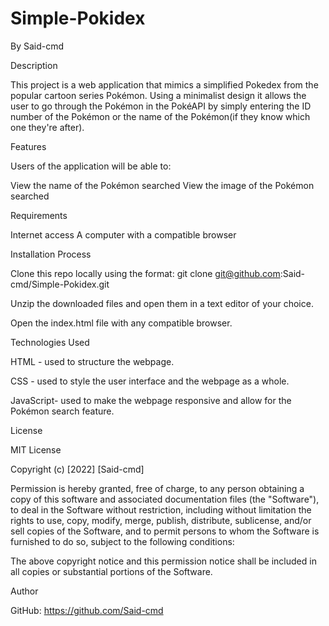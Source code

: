 # Simple-Pokidex
By Said-cmd

Description

This project is a web application that mimics a simplified Pokedex from the popular cartoon series Pokémon. Using a minimalist design it allows the user to go through the Pokémon in the PokéAPI by simply entering the ID number of the Pokémon or the name of the Pokémon(if they know which one they're after).

Features

Users of the application will be able to:

View the name of the Pokémon searched
View the image of the Pokémon searched

Requirements

Internet access
A computer with a compatible browser 

Installation Process

Clone this repo locally using the format: git clone git@github.com:Said-cmd/Simple-Pokidex.git

Unzip the downloaded files and open them in a text editor of your choice.

Open the index.html file with any compatible browser. 

Technologies Used

HTML - used to structure the webpage.

CSS - used to style the user interface and the webpage as a whole.

JavaScript- used to make the webpage responsive and allow for the Pokémon search feature.

License

MIT License

Copyright (c) [2022] [Said-cmd]

Permission is hereby granted, free of charge, to any person obtaining a copy of this software and associated documentation files (the "Software"), to deal in the Software without restriction, including without limitation the rights to use, copy, modify, merge, publish, distribute, sublicense, and/or sell copies of the Software, and to permit persons to whom the Software is furnished to do so, subject to the following conditions:

The above copyright notice and this permission notice shall be included in all copies or substantial portions of the Software.

Author

GitHub: https://github.com/Said-cmd
